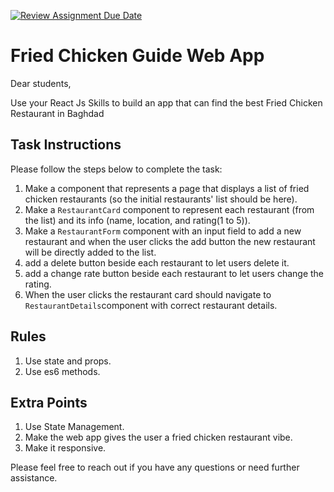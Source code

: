 [![Review Assignment Due Date](https://classroom.github.com/assets/deadline-readme-button-24ddc0f5d75046c5622901739e7c5dd533143b0c8e959d652212380cedb1ea36.svg)](https://classroom.github.com/a/KAR25wAV)
# Fried Chicken Guide Web App

Dear students,

Use your React Js Skills to build an app that can find the best Fried Chicken Restaurant in Baghdad

## Task Instructions

Please follow the steps below to complete the task:

1. Make a component that represents a page that displays a list of fried chicken restaurants (so the initial restaurants' list should be here).
2. Make a `RestaurantCard` component to represent each restaurant (from the list) and its info (name, location, and rating(1 to 5)).
3. Make a `RestaurantForm` component with an input field to add a new restaurant and when the user clicks the add button the new restaurant will be directly added to the list.
4. add a delete button beside each restaurant to let users delete it.
5. add a change rate button beside each restaurant to let users change the rating.
6. When the user clicks the restaurant card should navigate to `RestaurantDetails`component with correct restaurant details.

## Rules

1. Use state and props.
2. Use es6 methods.

## Extra Points

1. Use State Management.
2. Make the web app gives the user a fried chicken restaurant vibe.
3. Make it responsive.

Please feel free to reach out if you have any questions or need further assistance.
